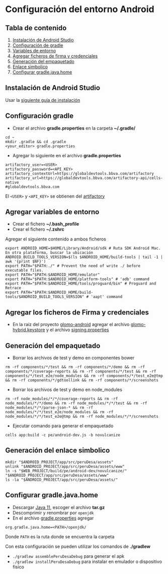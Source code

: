 # Configuración del entorno Android

## Tabla de contenido 

1. [Instalación de Android Studio](#instalación-de-android-studio)
2. [Configuración de gradle](#configuración-gradle)
3. [Variables de entorno](#agregar-variables-de-entorno)
4. [Agregar ficheros de firma y credenciales](#agregar-los-ficheros-de-firma-y-credenciales)
5. [Generación del empaquetado](#generación-del-empaquetado)
6. [Enlace simbolico](#generación-del-enlace-simbolico)
7. [Configurar gradle.java.home](#configurar-gradlejavahome)

## Instalación de Android Studio 

Usar la [siguiente guía de instalación](https://medium.com/@gracenikole/c%C3%B3mo-instalar-el-ide-android-studio-en-linux-ubuntu-4f0eb5a80f18)

## Configuración gradle

* Crear el archivo **gradle.properties** en la carpeta **~/.gradle/**

```
cd ~
mkdir .gradle && cd .gradle
<your_editor> gradle.properties
```

* Agregar lo siguiente en el archivo **gradle.properties**

```
artifactory_user=<USER>
artifactory_password=<API_KEY>
artifactory_contextUrl=https://globaldevtools.bbva.com/artifactory
artifactory_url=https://globaldevtools.bbva.com/artifactory-api/cells-native
#globaldevtools.bbva.com
```

El `<USER>` y `<API_KEY>` se obtienen del [artifactory](https://globaldevtools.bbva.com/artifactory/webapp/#/profile) 

## Agregar variables de entorno

* Crear el fichero **~/.bash_profile**
* Crear el fichero **~/.zshrc**

Agregar el siguiente contenido a ambos ficheros

```
export ANDROID_HOME=$HOME/Library/Android/sdk # Ruta SDK Android Mac. En otra plataforma, buscar la ubicación
ANDROID_BUILD_TOOLS_VERSION=$(ls $ANDROID_HOME/build-tools | tail -1 | awk '{print $NF}')
export PATH="$PATH:./" # Prevent the need of write ./ before executable files.
export PATH="$PATH:$ANDROID_HOME/emulator"
export PATH="$PATH:$ANDROID_HOME/platform-tools" # 'adb' command
export PATH="$PATH:$ANDROID_HOME/tools/proguard/bin" # Proguard and Retrace
export PATH="$PATH:$ANDROID_HOME/build-tools/$ANDROID_BUILD_TOOLS_VERSION" # 'aapt' command
```

## Agregar los ficheros de Firma y credenciales

* En la raíz del proyecto [glomo-android](https://globaldevtools.bbva.com/bitbucket/projects/GLOMO/repos/glomo-android/browse) agregar el archivo [glomo-hybrid.keystore](https://drive.google.com/file/d/1VBirK6Yr17RQuHzHxQdutHMhLa6bRq1U/view) y el archivo [signing.properties](https://drive.google.com/file/d/1bwXpsvCedZT-AKHQSSWrfVD9v9ZcW2S6/view)



## Generación del empaquetado 

* Borrar los archivos de test y demo en componentes bower

```
rm -rf components/*/test && rm -rf components/*/demo && rm -rf components/*/coverage-reports && rm -rf components/*/test && rm -rf components/*/test_e2e/node_modules && rm -rf components/*/test_e2e@tmp && rm -rf components/*/gdtoollink && rm -rf components/*/screenshots
```

* Borrar los archivos de test y demo en node_modules

```
rm -rf node_modules/*/*/coverage-reports && rm -rf node_modules/*/*/demo && rm -rf node_modules/*/*/test && rm -rf node_modules/*/*/parse-json-* && rm -rf node_modules/*/*/test_e2e/node_modules && rm -rf node_modules/*/*/test_e2e@tmp && rm -rf node_modules/*/*/screenshots
```

* Ejecutar comando para generar el empaquetado 

```
cells app:build -c pe/android-dev.js -b novulcanize
```

## Generación del enlace simbolico

```
mkdir "$ANDROID_PROJECT/app/src/peruDesa/assets"
unlink "$ANDROID_PROJECT/app/src/peruDesa/assets/www"
ln -s "$WEB_PROJECT/build/pe/android-dev/novulcanize/" "$ANDROID_PROJECT/app/src/peruDesa/assets/www"
ls -la "$ANDROID_PROJECT/app/src/peruDesa/assets/"
```

## Configurar gradle.java.home

* Descargar [Java 11](https://www.openlogic.com/openjdk-downloads?field_java_parent_version_target_id=406&field_operating_system_target_id=All&field_architecture_target_id=All&field_java_package_target_id=All), escoger el archivo **tar.gz**
* Descomprimir y renombrar por `openjdk`
* En el archivo [gradle.properties](#configuración-gradle) agregar 
```
org.gradle.java.home=<PATH>/openjdk/
```
Donde `PATH` es la ruta donde se encuentra la carpeta

Con esta configuración se pueden utilizar los comandos de **./gradlew**

* `./gradlew assemblePeruDesaDebug` para generar el apk
* `./gradlew installPeruDesaDebug` para instalar en emulador o dispositivo fisico


